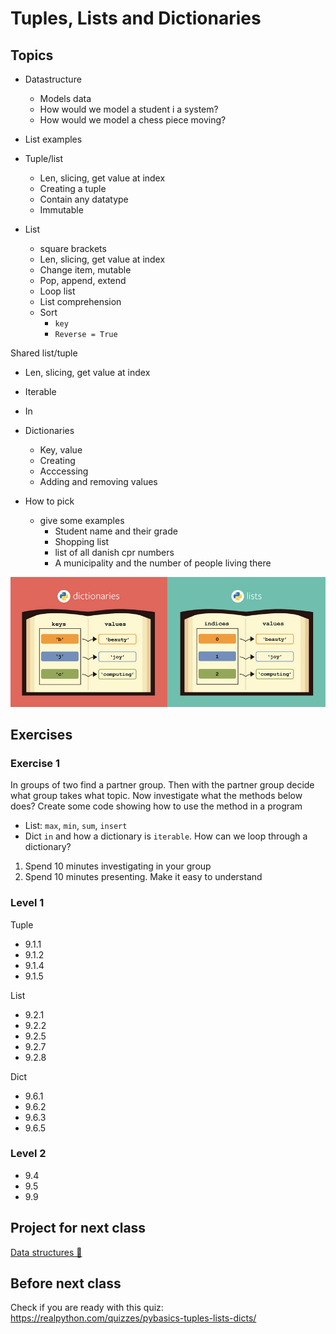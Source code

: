 # Tuples, Lists and Dictionaries



## Topics

- Datastructure
  - Models data
  - How would we model a student i a system?
  - How would we model a chess piece moving?

- List examples
- Tuple/list
  - Len, slicing, get value at index
  - Creating a tuple
  - Contain any datatype
  - Immutable




- List
  - square brackets
  - Len, slicing, get value at index
  - Change item, mutable
  - Pop, append, extend
  - Loop list
  - List comprehension
  - Sort
    - `key`
    - `Reverse = True`



Shared list/tuple

- Len, slicing, get value at index
- Iterable
- In



- Dictionaries
  - Key, value
  - Creating
  - Acccessing
  - Adding and removing values



- How to pick
  - give some examples
    - Student name and their grade
    - Shopping list
    - list of all danish cpr numbers
    - A municipality and the number of people living there



![List vs dict](../assets/list-vs-dict.png)



## Exercises



### Exercise 1

In groups of two find a partner group. Then with the partner group decide what group takes what topic. Now investigate what the methods below does? Create some code showing how to use the method in a program

- List: `max`, `min`, `sum`, `insert`
- Dict `in` and how a dictionary is `iterable`. How can we loop through a dictionary?



1. Spend 10 minutes investigating in your group
2. Spend 10 minutes presenting. Make it easy to understand



### Level 1

Tuple

- 9.1.1
- 9.1.2
- 9.1.4
- 9.1.5



List

- 9.2.1
- 9.2.2
- 9.2.5
- 9.2.7
- 9.2.8



Dict

- 9.6.1
- 9.6.2
- 9.6.3
- 9.6.5



### Level 2

- 9.4
- 9.5
- 9.9



## Project for next class

[Data structures 💽](../projects/data-structures.md)



## Before next class

Check if you are ready with this quiz: https://realpython.com/quizzes/pybasics-tuples-lists-dicts/